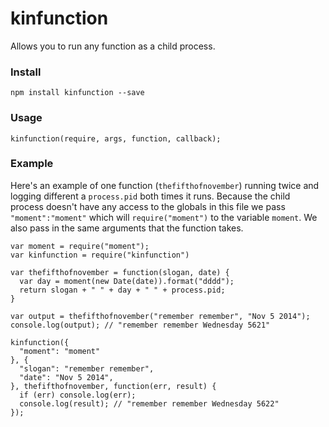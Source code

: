 # kinfunction

Allows you to run any function as a child process.

### Install

```
npm install kinfunction --save
```

### Usage

```
kinfunction(require, args, function, callback);
```

### Example

Here's an example of one function (`thefifthofnovember`) running twice and logging different a `process.pid` both times it runs. Because the child process doesn't have any access to the globals in this file we pass `"moment":"moment"` which will `require("moment")` to the variable `moment`. We also pass in the same arguments that the function takes. 

```
var moment = require("moment");
var kinfunction = require("kinfunction")

var thefifthofnovember = function(slogan, date) {
  var day = moment(new Date(date)).format("dddd");
  return slogan + " " + day + " " + process.pid;
}

var output = thefifthofnovember("remember remember", "Nov 5 2014");
console.log(output); // "remember remember Wednesday 5621"

kinfunction({
  "moment": "moment"
}, {
  "slogan": "remember remember",
  "date": "Nov 5 2014",
}, thefifthofnovember, function(err, result) {
  if (err) console.log(err);
  console.log(result); // "remember remember Wednesday 5622"
});

```